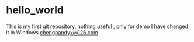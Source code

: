 # hello_world
This is my first git repository, nothing useful , only for demo
I have changed it in Windows
chengpandyx@126.com
